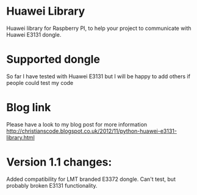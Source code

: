 # Huawei Library
Huawei library for Raspberry PI, to help your project to communicate with Huawei E3131 dongle.

# Supported dongle
So far I have tested with Huawei E3131 but I will be happy to add others if people could test my code


# Blog link
Please have a look to my blog post for more information
http://christianscode.blogspot.co.uk/2012/11/python-huawei-e3131-library.html

# Version 1.1 changes:
Added compatibility for LMT branded E3372 dongle. Can't test, but probably broken E3131 functionality.
